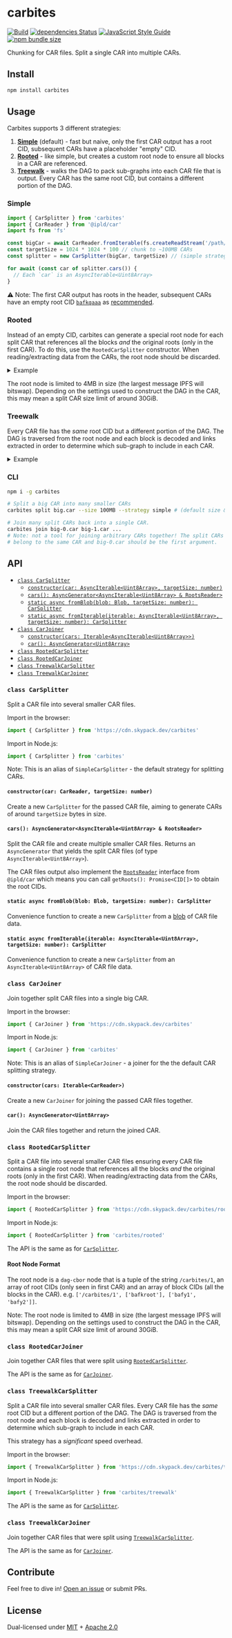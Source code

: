 # carbites

[![Build](https://github.com/alanshaw/carbites/actions/workflows/main.yml/badge.svg)](https://github.com/alanshaw/carbites/actions/workflows/main.yml)
[![dependencies Status](https://status.david-dm.org/gh/alanshaw/carbites.svg)](https://david-dm.org/alanshaw/carbites)
[![JavaScript Style Guide](https://img.shields.io/badge/code_style-standard-brightgreen.svg)](https://standardjs.com)
[![npm bundle size](https://img.shields.io/bundlephobia/minzip/carbites)](https://bundlephobia.com/package/carbites)

Chunking for CAR files. Split a single CAR into multiple CARs.

## Install

```sh
npm install carbites
```

## Usage

Carbites supports 3 different strategies:

1. [**Simple**](#simple) (default) - fast but naive, only the first CAR output has a root CID, subsequent CARs have a placeholder "empty" CID.
2. [**Rooted**](#rooted) - like simple, but creates a custom root node to ensure all blocks in a CAR are referenced.
3. [**Treewalk**](#treewalk) - walks the DAG to pack sub-graphs into each CAR file that is output. Every CAR has the same root CID, but contains a different portion of the DAG.

### Simple

```js
import { CarSplitter } from 'carbites'
import { CarReader } from '@ipld/car'
import fs from 'fs'

const bigCar = await CarReader.fromIterable(fs.createReadStream('/path/to/big.car'))
const targetSize = 1024 * 1024 * 100 // chunk to ~100MB CARs
const splitter = new CarSplitter(bigCar, targetSize) // (simple strategy)

for await (const car of splitter.cars()) {
  // Each `car` is an AsyncIterable<Uint8Array>
}
```

⚠️ Note: The first CAR output has roots in the header, subsequent CARs have an empty root CID [`bafkqaaa`](https://cid.ipfs.io/#bafkqaaa) as [recommended](https://github.com/ipld/specs/blob/master/block-layer/content-addressable-archives.md#number-of-roots).

### Rooted

Instead of an empty CID, carbites can generate a special root node for each split CAR that references all the blocks _and_ the original roots (only in the first CAR). To do this, use the `RootedCarSplitter` constructor. When reading/extracting data from the CARs, the root node should be discarded.

<details>
  <summary>Example</summary>

  ```js
  import { RootedCarSplitter } from 'carbites/rooted'
  import { CarReader } from '@ipld/car/reader'
  import * as dagCbor from '@ipld/dag-cbor'
  import fs from 'fs'

  const bigCar = await CarReader.fromIterable(fs.createReadStream('/path/to/big.car'))
  const targetSize = 1024 * 1024 * 100 // chunk to ~100MB CARs
  const splitter = new RootedCarSplitter(bigCar, targetSize)

  const cars = splitter.cars()

  // Every CAR has a single root - a CBOR node that is an tuple of `/carbites/1`,
  // an array of root CIDs and an array of block CIDs.
  // e.g. ['/carbites/1', ['bafkroot'], ['bafy1', 'bafy2']]

  const { done, value: car } = await cars.next()
  const reader = await CarReader.fromIterable(car)
  const rootCids = await reader.getRoots()
  const rootNode = dagCbor.decode(await reader.get(rootCids[0]))

  console.log(rootNode[0]) // /carbites/1
  console.log(rootNode[1]) // Root CIDs (only in first CAR)
  /*
  [
    CID(bafybeictvyf6polqzgop3jt32owubfmsg3kl226omqrfte4eyidubc4rpq)
  ]
  */
  console.log(rootNode[2]) // Block CIDs (all blocks in this CAR)
  /*
  [
    CID(bafybeictvyf6polqzgop3jt32owubfmsg3kl226omqrfte4eyidubc4rpq),
    CID(bafyreihcsxqhd6agqpboc3wrlvpy5bwuxctv5upicdnt3u2wojv4exxl24),
    CID(bafyreiasq7d2ihbqm5xvhjjzlmzsensuadrpmpt2tkjsuwq42xpa34qevu)
  ]
  */
  ```

</details>

The root node is limited to 4MB in size (the largest message IPFS will bitswap). Depending on the settings used to construct the DAG in the CAR, this may mean a split CAR size limit of around 30GiB.

### Treewalk

Every CAR file has the _same_ root CID but a different portion of the DAG. The DAG is traversed from the root node and each block is decoded and links extracted in order to determine which sub-graph to include in each CAR.

<details>
  <summary>Example</summary>

  ```js
  import { TreewalkCarSplitter } from 'carbites/treewalk'
  import { CarReader } from '@ipld/car/reader'
  import * as dagCbor from '@ipld/dag-cbor'
  import fs from 'fs'

  const bigCar = await CarReader.fromIterable(fs.createReadStream('/path/to/big.car'))
  const [rootCid] = await bigCar.getRoots()
  const targetSize = 1024 * 1024 * 100 // chunk to ~100MB CARs
  const splitter = new TreewalkCarSplitter(bigCar, targetSize)

  for await (const car of splitter.cars()) {
    // Each `car` is an AsyncIterable<Uint8Array>
    const reader = await CarReader.fromIterable(car)
    const [splitCarRootCid] = await reader.getRoots()
    console.assert(rootCid.equals(splitCarRootCid)) // all cars will have the same root
  }
  ```

</details>

### CLI

```sh
npm i -g carbites

# Split a big CAR into many smaller CARs
carbites split big.car --size 100MB --strategy simple # (default size & strategy)

# Join many split CARs back into a single CAR.
carbites join big-0.car big-1.car ...
# Note: not a tool for joining arbitrary CARs together! The split CARs MUST
# belong to the same CAR and big-0.car should be the first argument.
```

## API

* [`class CarSplitter`](#class-carsplitter)
    * [`constructor(car: AsyncIterable<Uint8Array>, targetSize: number)`](#constructorcar-asynciterableuint8array-targetsize-number)
    * [`cars(): AsyncGenerator<AsyncIterable<Uint8Array> & RootsReader>`](#cars-asyncgeneratorasynciterableuint8array--rootsreader)
    * [`static async fromBlob(blob: Blob, targetSize: number): CarSplitter`](#static-async-fromblobblob-blob-targetsize-number-carsplitter)
    * [`static async fromIterable(iterable: AsyncIterable<Uint8Array>, targetSize: number): CarSplitter`](#static-async-fromiterableiterable-asynciterableuint8array-targetsize-number-carsplitter)
* [`class CarJoiner`](#class-carjoiner)
    * [`constructor(cars: Iterable<AsyncIterable<Uint8Array>>)`](#constructorcars-iterableasynciterableuint8array)
    * [`car(): AsyncGenerator<Uint8Array>`](#car-asyncgeneratoruint8array)
* [`class RootedCarSplitter`](#class-rootedcarsplitter)
* [`class RootedCarJoiner`](#class-rootedcarjoiner)
* [`class TreewalkCarSplitter`](#class-treewalkcarsplitter)
* [`class TreewalkCarJoiner`](#class-treewalkcarjoiner)

### `class CarSplitter`

Split a CAR file into several smaller CAR files.

Import in the browser:

```js
import { CarSplitter } from 'https://cdn.skypack.dev/carbites'
```

Import in Node.js:

```js
import { CarSplitter } from 'carbites'
```

Note: This is an alias of `SimpleCarSplitter` - the default strategy for splitting CARs.

#### `constructor(car: CarReader, targetSize: number)`

Create a new `CarSplitter` for the passed CAR file, aiming to generate CARs of around `targetSize` bytes in size.

#### `cars(): AsyncGenerator<AsyncIterable<Uint8Array> & RootsReader>`

Split the CAR file and create multiple smaller CAR files. Returns an `AsyncGenerator` that yields the split CAR files (of type `AsyncIterable<Uint8Array>`).

The CAR files output also implement the [`RootsReader`](https://github.com/ipld/js-car/blob/8c74dc3c7273213b83f4610e4f88cf1ad2830fa6/api.ts#L18-L21) interface from `@ipld/car` which means you can call `getRoots(): Promise<CID[]>` to obtain the root CIDs.

#### `static async fromBlob(blob: Blob, targetSize: number): CarSplitter`

Convenience function to create a new `CarSplitter` from a [blob](https://developer.mozilla.org/en-US/docs/Web/API/Blob) of CAR file data.

#### `static async fromIterable(iterable: AsyncIterable<Uint8Array>, targetSize: number): CarSplitter`

Convenience function to create a new `CarSplitter` from an `AsyncIterable<Uint8Array>` of CAR file data.

### `class CarJoiner`

Join together split CAR files into a single big CAR.

Import in the browser:

```js
import { CarJoiner } from 'https://cdn.skypack.dev/carbites'
```

Import in Node.js:

```js
import { CarJoiner } from 'carbites'
```

Note: This is an alias of `SimpleCarJoiner` - a joiner for the the default CAR splitting strategy.

#### `constructor(cars: Iterable<CarReader>)`

Create a new `CarJoiner`  for joining the passed CAR files together.

#### `car(): AsyncGenerator<Uint8Array>`

Join the CAR files together and return the joined CAR.

### `class RootedCarSplitter`

Split a CAR file into several smaller CAR files ensuring every CAR file contains a single root node that references all the blocks _and_ the original roots (only in the first CAR). When reading/extracting data from the CARs, the root node should be discarded.

Import in the browser:

```js
import { RootedCarSplitter } from 'https://cdn.skypack.dev/carbites/rooted'
```

Import in Node.js:

```js
import { RootedCarSplitter } from 'carbites/rooted'
```

The API is the same as for [`CarSplitter`](#class-carsplitter).

#### Root Node Format

The root node is a `dag-cbor` node that is a tuple of the string `/carbites/1`, an array of root CIDs (only seen in first CAR) and an array of block CIDs (all the blocks in the CAR). e.g. `['/carbites/1', ['bafkroot'], ['bafy1', 'bafy2']]`.

Note: The root node is limited to 4MB in size (the largest message IPFS will bitswap). Depending on the settings used to construct the DAG in the CAR, this may mean a split CAR size limit of around 30GiB.

### `class RootedCarJoiner`

Join together CAR files that were split using [`RootedCarSplitter`](#class-rootedcarsplitter).

The API is the same as for [`CarJoiner`](#class-carjoiner).

### `class TreewalkCarSplitter`

Split a CAR file into several smaller CAR files. Every CAR file has the _same_ root CID but a different portion of the DAG. The DAG is traversed from the root node and each block is decoded and links extracted in order to determine which sub-graph to include in each CAR.

This strategy has a _significant_ speed overhead.

Import in the browser:

```js
import { TreewalkCarSplitter } from 'https://cdn.skypack.dev/carbites/treewalk'
```

Import in Node.js:

```js
import { TreewalkCarSplitter } from 'carbites/treewalk'
```

The API is the same as for [`CarSplitter`](#class-carsplitter).

### `class TreewalkCarJoiner`

Join together CAR files that were split using [`TreewalkCarSplitter`](#class-treewalkcarsplitter).

The API is the same as for [`CarJoiner`](#class-carjoiner).

## Contribute

Feel free to dive in! [Open an issue](https://github.com/alanshaw/carbites/issues/new) or submit PRs.

## License

Dual-licensed under [MIT](https://github.com/alanshaw/carbites/blob/main/LICENSE-MIT) + [Apache 2.0](https://github.com/alanshaw/carbites/blob/main/LICENSE-APACHE)
